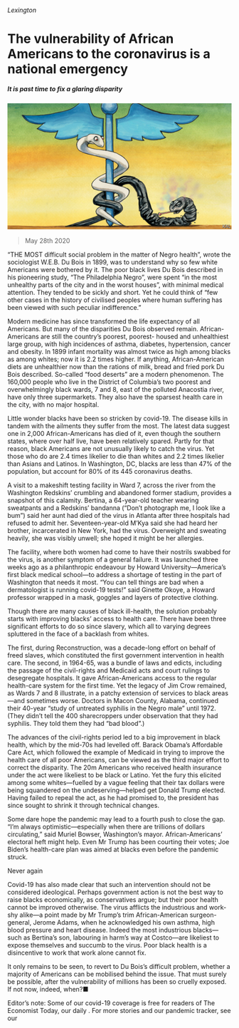 ###### Lexington

# The vulnerability of African Americans to the coronavirus is a national emergency 

##### It is past time to fix a glaring disparity 

![image](images/20200530_USD000_0.jpg) 

> May 28th 2020 

“THE MOST difficult social problem in the matter of Negro health”, wrote the sociologist W.E.B. Du Bois in 1899, was to understand why so few white Americans were bothered by it. The poor black lives Du Bois described in his pioneering study, “The Philadelphia Negro”, were spent “in the most unhealthy parts of the city and in the worst houses”, with minimal medical attention. They tended to be sickly and short. Yet he could think of “few other cases in the history of civilised peoples where human suffering has been viewed with such peculiar indifference.”

Modern medicine has since transformed the life expectancy of all Americans. But many of the disparities Du Bois observed remain. African-Americans are still the country’s poorest, poorest- housed and unhealthiest large group, with high incidences of asthma, diabetes, hypertension, cancer and obesity. In 1899 infant mortality was almost twice as high among blacks as among whites; now it is 2.2 times higher. If anything, African-American diets are unhealthier now than the rations of milk, bread and fried pork Du Bois described. So-called “food deserts” are a modern phenomenon. The 160,000 people who live in the District of Columbia’s two poorest and overwhelmingly black wards, 7 and 8, east of the polluted Anacostia river, have only three supermarkets. They also have the sparsest health care in the city, with no major hospital.


Little wonder blacks have been so stricken by covid-19. The disease kills in tandem with the ailments they suffer from the most. The latest data suggest one in 2,000 African-Americans has died of it, even though the southern states, where over half live, have been relatively spared. Partly for that reason, black Americans are not unusually likely to catch the virus. Yet those who do are 2.4 times likelier to die than whites and 2.2 times likelier than Asians and Latinos. In Washington, DC, blacks are less than 47% of the population, but account for 80% of its 445 coronavirus deaths.

A visit to a makeshift testing facility in Ward 7, across the river from the Washington Redskins’ crumbling and abandoned former stadium, provides a snapshot of this calamity. Bertina, a 64-year-old teacher wearing sweatpants and a Redskins’ bandanna (“Don’t photograph me, I look like a bum”) said her aunt had died of the virus in Atlanta after three hospitals had refused to admit her. Seventeen-year-old M’Kya said she had heard her brother, incarcerated in New York, had the virus. Overweight and sweating heavily, she was visibly unwell; she hoped it might be her allergies.

The facility, where both women had come to have their nostrils swabbed for the virus, is another symptom of a general failure. It was launched three weeks ago as a philanthropic endeavour by Howard University—America’s first black medical school—to address a shortage of testing in the part of Washington that needs it most. “You can tell things are bad when a dermatologist is running covid-19 tests!” said Ginette Okoye, a Howard professor wrapped in a mask, goggles and layers of protective clothing.

Though there are many causes of black ill-health, the solution probably starts with improving blacks’ access to health care. There have been three significant efforts to do so since slavery, which all to varying degrees spluttered in the face of a backlash from whites.

The first, during Reconstruction, was a decade-long effort on behalf of freed slaves, which constituted the first government intervention in health care. The second, in 1964-65, was a bundle of laws and edicts, including the passage of the civil-rights and Medicaid acts and court rulings to desegregate hospitals. It gave African-Americans access to the regular health-care system for the first time. Yet the legacy of Jim Crow remained, as Wards 7 and 8 illustrate, in a patchy extension of services to black areas—and sometimes worse. Doctors in Macon County, Alabama, continued their 40-year “study of untreated syphilis in the Negro male” until 1972. (They didn’t tell the 400 sharecroppers under observation that they had syphilis. They told them they had “bad blood”.)

The advances of the civil-rights period led to a big improvement in black health, which by the mid-70s had levelled off. Barack Obama’s Affordable Care Act, which followed the example of Medicaid in trying to improve the health care of all poor Americans, can be viewed as the third major effort to correct the disparity. The 20m Americans who received health insurance under the act were likeliest to be black or Latino. Yet the fury this elicited among some whites—fuelled by a vague feeling that their tax dollars were being squandered on the undeserving—helped get Donald Trump elected. Having failed to repeal the act, as he had promised to, the president has since sought to shrink it through technical changes.

Some dare hope the pandemic may lead to a fourth push to close the gap. “I’m always optimistic—especially when there are trillions of dollars circulating,” said Muriel Bowser, Washington’s mayor. African-Americans’ electoral heft might help. Even Mr Trump has been courting their votes; Joe Biden’s health-care plan was aimed at blacks even before the pandemic struck.

Never again

Covid-19 has also made clear that such an intervention should not be considered ideological. Perhaps government action is not the best way to raise blacks economically, as conservatives argue; but their poor health cannot be improved otherwise. The virus afflicts the industrious and work-shy alike—a point made by Mr Trump’s trim African-American surgeon-general, Jerome Adams, when he acknowledged his own asthma, high blood pressure and heart disease. Indeed the most industrious blacks—such as Bertina’s son, labouring in harm’s way at Costco—are likeliest to expose themselves and succumb to the virus. Poor black health is a disincentive to work that work alone cannot fix.

It only remains to be seen, to revert to Du Bois’s difficult problem, whether a majority of Americans can be mobilised behind the issue. That must surely be possible, after the vulnerability of millions has been so cruelly exposed. If not now, indeed, when?■

Editor’s note: Some of our covid-19 coverage is free for readers of The Economist Today, our daily . For more stories and our pandemic tracker, see our 


